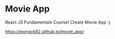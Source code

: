 # Movie App

React JS Fundamentals Course! Create Movie App :)

https://jeongyk92.github.io/movie_app/

